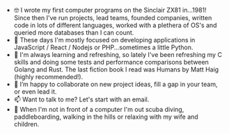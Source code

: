 - 🤓 I wrote my first computer programs on the Sinclair ZX81 in...1981! Since then I've run projects, lead teams, founded companies, written code in lots of different languages, worked with a plethera of OS's and queried more databases than I can count.
- 👀 These days I'm mostly focused on developing applications in JavaScript / React / Nodejs or PHP...sometimes a little Python.
- 🌱 I'm always learning and refreshing, so lately I've been refreshing my C skills and doing some tests and performance comparisons between Golang and Rust. The last fiction book I read was Humans by Matt Haig (highly recommended!).
- 💞️ I’m happy to collaborate on new project ideas, fill a gap in your team, or even lead it.
- 📫 Want to talk to me? Let's start with an email.
- 🤿 When I'm not in front of a computer I'm out scuba diving, paddleboarding, walking in the hills or relaxing with my wife and children.

<!---
simonkeeble/simonkeeble is a ✨ special ✨ repository because its `README.md` (this file) appears on your GitHub profile.
You can click the Preview link to take a look at your changes.
--->
